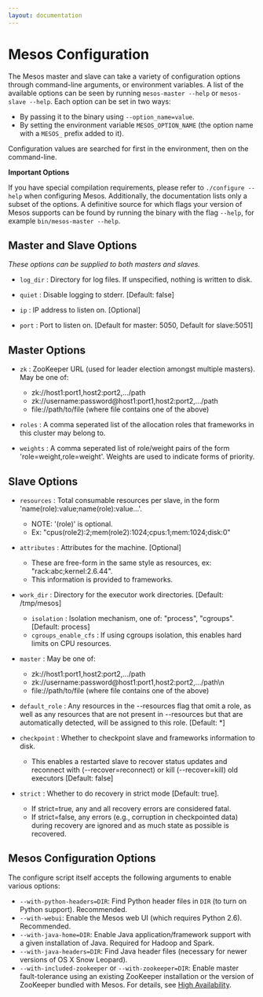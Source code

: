 ```yaml
---
layout: documentation
---
```


# Mesos Configuration

The Mesos master and slave can take a variety of configuration options through command-line arguments, or environment variables. A list of the available options can be seen by running `mesos-master --help` or `mesos-slave --help`. Each option can be set in two ways:

* By passing it to the binary using `--option_name=value`.
* By setting the environment variable `MESOS_OPTION_NAME` (the option name with a `MESOS_` prefix added to it).

Configuration values are searched for first in the environment, then on the command-line.

**Important Options**

If you have special compilation requirements, please refer to `./configure --help` when configuring Mesos. Additionally, the documentation lists only a subset of the options. A definitive source for which flags your version of Mesos supports can be found by running the binary with the flag `--help`, for example `bin/mesos-master --help`.

## Master and Slave Options

*These options can be supplied to both masters and slaves.*

* `log_dir` : Directory for log files. If unspecified, nothing is written to disk.

* `quiet` : Disable logging to stderr. [Default: false]

* `ip` : IP address to listen on. [Optional]

* `port` : Port to listen on. [Default for master: 5050, Default for slave:5051]

## Master Options

* `zk` : ZooKeeper URL (used for leader election amongst multiple masters). May be one of:
	* zk://host1:port1,host2:port2,.../path
	* zk://username:password@host1:port1,host2:port2,.../path
	* file://path/to/file (where file contains one of the above)

* `roles` : A comma seperated list of the allocation roles
            that frameworks in this cluster may belong to.

* `weights` : A comma seperated list of role/weight pairs
              of the form 'role=weight,role=weight'. Weights
              are used to indicate forms of priority.

## Slave Options

* `resources` : Total consumable resources per slave, in
                  the form 'name(role):value;name(role):value...'.
	* NOTE: '(role)' is optional.
	* Ex: "cpus(role2):2;mem(role2):1024;cpus:1;mem:1024;disk:0"

* `attributes` : Attributes for the machine. [Optional]
	* These are free-form in the same style as resources, ex: "rack:abc;kernel:2.6.44".
	* This information is provided to frameworks.

* `work_dir` : Directory for the executor work directories. [Default: /tmp/mesos]
	* `isolation` : Isolation mechanism, one of: "process", "cgroups". [Default: process]
	* `cgroups_enable_cfs` : If using cgroups isolation, this enables hard limits on CPU resources.

* `master` : May be one of:
	* zk://host1:port1,host2:port2,.../path
	* zk://username:password@host1:port1,host2:port2,.../path\n
	* file://path/to/file (where file contains one of the above)

* `default_role` : Any resources in the --resources flag that
                   omit a role, as well as any resources that
                   are not present in --resources but that are
                   automatically detected, will be assigned to
                   this role. [Default: *]

* `checkpoint` :  Whether to checkpoint slave and frameworks information
                  to disk.
	* This enables a restarted slave to recover status updates and reconnect
    with (--recover=reconnect) or kill (--recover=kill) old executors [Default: false]

* `strict` : Whether to do recovery in strict mode [Default: true].
	* If strict=true, any and all recovery errors are considered fatal.
	* If strict=false, any errors (e.g., corruption in checkpointed data) during recovery are
    ignored and as much state as possible is recovered.

## Mesos Configuration Options

The configure script itself accepts the following arguments to enable various options:

* `--with-python-headers=DIR`: Find Python header files in `DIR` (to turn on Python support). Recommended.
* `--with-webui`: Enable the Mesos web UI (which requires Python 2.6). Recommended.
* `--with-java-home=DIR`: Enable Java application/framework support with a given installation of Java. Required for Hadoop and Spark.
* `--with-java-headers=DIR`: Find Java header files (necessary for newer versions of OS X Snow Leopard).
* `--with-included-zookeeper` or `--with-zookeeper=DIR`: Enable master fault-tolerance using an existing ZooKeeper installation or the version of ZooKeeper bundled with Mesos. For details, see [High Availability](/documentation/latest/high-availability/).